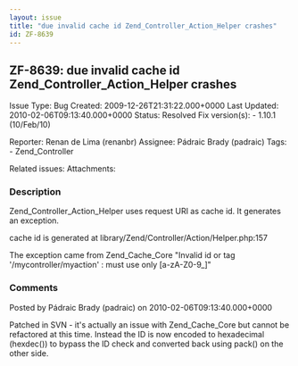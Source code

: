 ```yaml
---
layout: issue
title: "due invalid cache id Zend_Controller_Action_Helper crashes"
id: ZF-8639
---
```


ZF-8639: due invalid cache id Zend\_Controller\_Action\_Helper crashes
----------------------------------------------------------------------

 Issue Type: Bug Created: 2009-12-26T21:31:22.000+0000 Last Updated: 2010-02-06T09:13:40.000+0000 Status: Resolved Fix version(s): - 1.10.1 (10/Feb/10)
 
 Reporter:  Renan de Lima (renanbr)  Assignee:  Pádraic Brady (padraic)  Tags: - Zend\_Controller
 
 Related issues: 
 Attachments: 
### Description

Zend\_Controller\_Action\_Helper uses request URI as cache id. It generates an exception.

cache id is generated at library/Zend/Controller/Action/Helper.php:157

The exception came from Zend\_Cache\_Core "Invalid id or tag '/mycontroller/myaction' : must use only [a-zA-Z0-9\_]"

 

 

### Comments

Posted by Pádraic Brady (padraic) on 2010-02-06T09:13:40.000+0000

Patched in SVN - it's actually an issue with Zend\_Cache\_Core but cannot be refactored at this time. Instead the ID is now encoded to hexadecimal (hexdec()) to bypass the ID check and converted back using pack() on the other side.

 

 